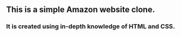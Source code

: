 ## This is a simple Amazon website clone.
### It is created using in-depth knowledge of **HTML** and **CSS**.

